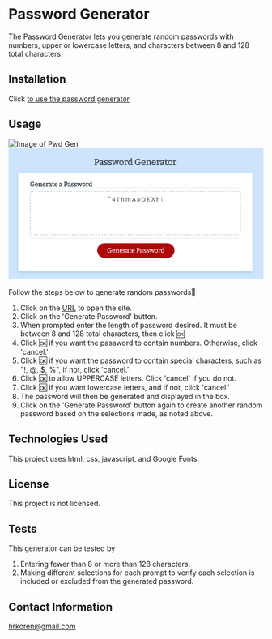 # Password Generator

The Password Generator lets you generate random passwords with numbers, upper or lowercase letters, and characters between 8 and 128 total characters.

## Installation

Click [to use the password generator](https://hrkoren.github.io/passwordgenerator/)

## Usage 

![Image of Pwd Gen](.Assets/Images/generatepwd.PNG)
![Image of Password Generator](./Assets/Images/GenPwd.PNG)

Follow the steps below to generate random passwords🔢 
1. Click on the [URL](https://hrkoren.github.io/passwordgenerator/) to open the site.
2. Click on the 'Generate Password' button.
3. When prompted enter the length of password desired. It must be between 8 and 128 total characters, then click 🆗
4. Click 🆗 if you want the password to contain numbers. Otherwise, click 'cancel.'
5. Click 🆗 if you want the password to contain special characters, such as "!, @, $, %", if not, click 'cancel.'
6. Click 🆗 to allow UPPERCASE letters. Click 'cancel' if you do not.
7. Click 🆗 if you want lowercase letters, and if not, click 'cancel.'
8. The password will then be generated and displayed in the box.
9. Click on the 'Generate Password' button again to create another random password based on the selections made, as noted above.

## Technologies Used
This project uses html, css, javascript, and Google Fonts.
## License

This project is not licensed.

## Tests

This generator can be tested by
1. Entering fewer than 8 or more than 128 characters.
2. Making different selections for each prompt to verify each selection is included or excluded from the generated password.

## Contact Information
[hrkoren@gmail.com](mailto:hrkoren@gmail.com)